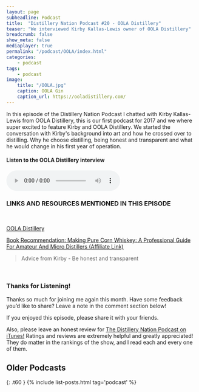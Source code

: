 ```yaml
---
layout: page
subheadline: Podcast
title:  "Distillery Nation Podcast #20 - OOLA Distillery"
teaser: "We interviewed Kirby Kallas-Lewis owner of OOLA Distillery"
breadcrumb: false
show_meta: false
mediaplayer: true
permalink: "/podcast/OOLA/index.html"
categories:
    - podcast
tags:
    - podcast
image:
    title: "/OOLA.jpg"
    caption: OOLA Gin
    caption_url: https://ooladistillery.com/
---
```

In this episode of the Distillery Nation Podcast I chatted with Kirby Kallas-Lewis from OOLA Distillery, this is our first podcast for 2017 and we where super excited to feature Kirby and OOLA Distillery. We started the conversation with Kirby's background into art and how he crossed over to distilling. Why he choose distilling, being honest and transparent and what he would change in his first year of operation.


<h4>Listen to the OOLA Distillery interview</h4>
<audio src="http://www.mastrogiannisdistillery.com/distillerynation/2017/020-DNP-OOLA.mp3" type="audio/mp3" controls="controls"></audio>


<h3>LINKS AND RESOURCES MENTIONED IN THIS EPISODE</h3>
<br>

[OOLA Distillery][1]

[Book Recommendation:  Making Pure Corn Whiskey: A Professional Guide For Amateur And Micro Distillers (Affiliate Link)][2]



<blockquote>Advice from Kirby -  Be honest and transparent</blockquote>

 [1]: https://ooladistillery.com/
 [2]: http://amzn.to/2kOxAYI

<br>
<h3>Thanks for Listening!</h3>

Thanks so much for joining me again this month. Have some feedback you’d like to share? Leave a note in the comment section below!

If you enjoyed this episode, please share it with your friends.

Also, please leave an honest review for [The Distillery Nation Podcast on iTunes!][5] Ratings and reviews are extremely helpful and greatly appreciated! They do matter in the rankings of the show, and I read each and every one of them.


[5]: https://itunes.apple.com/us/podcast/distillery-nation-podcast/id1040367741


## Older Podcasts
{: .t60 }
{% include list-posts.html tag='podcast' %}